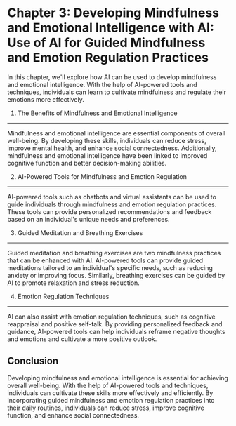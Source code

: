 Chapter 3: Developing Mindfulness and Emotional Intelligence with AI: Use of AI for Guided Mindfulness and Emotion Regulation Practices
=======================================================================================================================================

In this chapter, we'll explore how AI can be used to develop mindfulness and emotional intelligence. With the help of AI-powered tools and techniques, individuals can learn to cultivate mindfulness and regulate their emotions more effectively.

1. The Benefits of Mindfulness and Emotional Intelligence
---------------------------------------------------------

Mindfulness and emotional intelligence are essential components of overall well-being. By developing these skills, individuals can reduce stress, improve mental health, and enhance social connectedness. Additionally, mindfulness and emotional intelligence have been linked to improved cognitive function and better decision-making abilities.

2. AI-Powered Tools for Mindfulness and Emotion Regulation
----------------------------------------------------------

AI-powered tools such as chatbots and virtual assistants can be used to guide individuals through mindfulness and emotion regulation practices. These tools can provide personalized recommendations and feedback based on an individual's unique needs and preferences.

3. Guided Meditation and Breathing Exercises
--------------------------------------------

Guided meditation and breathing exercises are two mindfulness practices that can be enhanced with AI. AI-powered tools can provide guided meditations tailored to an individual's specific needs, such as reducing anxiety or improving focus. Similarly, breathing exercises can be guided by AI to promote relaxation and stress reduction.

4. Emotion Regulation Techniques
--------------------------------

AI can also assist with emotion regulation techniques, such as cognitive reappraisal and positive self-talk. By providing personalized feedback and guidance, AI-powered tools can help individuals reframe negative thoughts and emotions and cultivate a more positive outlook.

Conclusion
----------

Developing mindfulness and emotional intelligence is essential for achieving overall well-being. With the help of AI-powered tools and techniques, individuals can cultivate these skills more effectively and efficiently. By incorporating guided mindfulness and emotion regulation practices into their daily routines, individuals can reduce stress, improve cognitive function, and enhance social connectedness.


